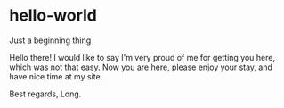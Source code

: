 # hello-world
Just a beginning thing

Hello there!
I would like to say I'm very proud of me for getting you here, which was not that easy. Now you are here, please enjoy your stay, and have nice time at my site.

Best regards,
Long.
